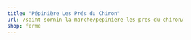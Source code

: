```yaml
---
title: "Pépinière Les Prés du Chiron"
url: /saint-sornin-la-marche/pepiniere-les-pres-du-chiron/
shop: ferme
---
```

